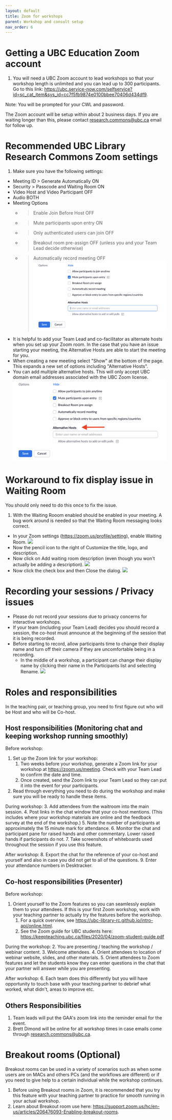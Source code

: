 ```yaml
---
layout: default
title: Zoom for workshops
parent: Workshop and consult setup
nav_order: 6
---
```

# Getting a UBC Education Zoom account
1. You will need a UBC Zoom account to lead workshops so that your workshop length is unlimited and you can lead up to 300 participants. Go to this link:
<a href="https://ubc.service-now.com/selfservice?id=sc_cat_item&sys_id=cc7f5fb9874e0100bbee70406d434df9" target="_blank">https://ubc.service-now.com/selfservice?id=sc_cat_item&sys_id=cc7f5fb9874e0100bbee70406d434df9</a>.     

Note: You will be prompted for your CWL and password.    

The Zoom account will be setup within about 2 business days. If you are waiting longer than this, please contact [research.commons@ubc.ca](mailto:research.commons@ubc.ca) email for follow up.    

# Recommended UBC Library Research Commons Zoom settings
1. Make sure you have the following settings:
  * Meeting ID > Generate Automatically ON
  * Security > Passcode and Waiting Room ON 
  * Video Host and Video Participant OFF
  * Audio BOTH
  * Meeting Options 
    * > Enable Join Before Host OFF
    * > Mute participants upon entry ON
    * > Only authenticated users can join OFF
    * > Breakout room pre-assign OFF (unless you and your Team Lead decide otherwise)
    * > Automatically record meeting OFF
![](../../assets/images/recommendedsettings.png)   
* It is helpful to add your Team Lead and co-facilitator as alternate hosts when you set up your Zoom room. In the case that you have an issue starting your meeting, the Alternative Hosts are able to start the meeting for you. 
* When creating a new meeting select "Show" at the bottom of the page. This expands a new set of options including "Alternative Hosts".  
* You can add multiple alternative hosts. This will only accept UBC domain email addresses associated with the UBC Zoom license. 
![](../../assets/images/zoom-alternative-hosts.png)   

# Workaround to fix display issue in Waiting Room
You should only need to do this once to fix the issue. 
1. With the Waiting Rooom enabled should be enabled in your meeting. A bug work around is needed so that the Waiting Room messaging looks correct.
  * In your Zoom settings (<a href="https://zoom.us/profile/setting" target="_blank">https://zoom.us/profile/setting</a>), enable Waiting Room. 
![](../../assets/images/waitingroomenabled.png)
  * Now the pencil icon to the right of Customize the title, logo, and description.
  * Now click on Add waiting room description (even though you won't actually be adding a description).
![](../../assets/images/Addingwaitingroomdescription3.png)
  * Now click the check box and then Close the dialog.
![](../../assets/images/checkmark4donothing.png)  

# Recording your sessions / Privacy issues
  * Please do not record your sessions due to privacy concerns for interactive workshops. 
  * If your team (including your Team Lead) decides you should record a session, the co-host must announce at the beginning of the session that it is being recorded. 
  * Before starting to record, allow participants time to change their display name and turn off their camera if they are uncomfortable being in a recording. 
    * In the middle of a workshop, a participant can change their display name by clicking their name in the Participants list and selecting Rename.
    ![](../../assets/images/rightclickparticipantname.png)
  

# Roles and responsibilities
In the teaching pair, or teaching group, you need to first figure out who will be Host and who will be Co-host. 

## Host responsibilities (Monitoring chat and keeping workshop running smoothly)
Before workshop:
1. Set up the Zoom link for your workshop:
   1. Two weeks before your workshop, generate a Zoom link for your workshop at <a href="https://zoom.us/meeting" target="_blank">https://zoom.us/meeting</a>. Check with your Team Lead to confirm the date and time.<br/>
   2. Once created, send the Zoom link to your Team Lead so they can put it into the event for your participants.
2. Read through everything you need to do during the workshop and make sure you will be ready to handle these items.

During workshop:
3. Add attendees from the waitroom into the main session.
4. Post links in the chat window that your co-host mentions. (This includes where your workshop materials are online and the feedback survey at the end of the workshop.)
5. Note the number of participants at approximately the 15 minute mark for attendance.
6. Monitor the chat and participant pane for raised hands and other commentary. Lower raised hands if participants do not.
7. Take screenshots of whiteboards used throughout the session if you use this feature.

After workshop:
8. Export the chat for the reference of your co-host and yourself and also in case you did not get to all of the questions.
9. Enter your attendance numbers in Desktracker.


## Co-host responsibilities (Presenter)
Before workshop:
1. Orient yourself to the Zoom features so you can seamlessly explain them to your attendees. If this is your first Zoom workshop, work with your teaching partner to actually try the features before the workshop.  
   1. For a quick overview, see <a href="https://ubc-library-rc.github.io/intro-api/online.html" target="_blank">https://ubc-library-rc.github.io/intro-api/online.html</a>. 
   2. See the Zoom guide for UBC students here:  <a href="https://keepteaching.ubc.ca/files/2020/04/zoom-student-guide.pdf" target="_blank">https://keepteaching.ubc.ca/files/2020/04/zoom-student-guide.pdf</a>    
   
During the workshop:
2. You are presenting / teaching the workshop / webinar content. 
3. Welcome attendees.
4. Orient attendees to location of webinar website, slides, and other materials.
5. Orient attendees to Zoom features and let the students know they can enter questions in the chat that your partner will answer while you are presenting.    

After workshop:
6. Each team does this differently but you will have opportunity to touch base with your teaching partner to debrief what worked, what didn't, areas to improve etc.


## Others Responsibilities
1. Team leads will put the GAA's zoom link into the reminder email for the event.
2. Brett Dimond will be online for all workshop times in case emails come through [research.commons@ubc.ca](mailto:research.commons@ubc.ca).

# Breakout rooms (Optional)
Breakout rooms can be used in a variety of scenarios such as when some users are on MACs and others PCs (and the workflows are different) or if you need to give help to a certain individual while the workshop continues.
1. Before using Breakout rooms in Zoom, it is recommended that you try this feature with your teaching partner to practice for smooth running in your actual workshop.
2. Learn about Breakout room use here: <a href="https://support.zoom.us/hc/en-us/articles/206476093-Enabling-breakout-rooms" target="_blank">https://support.zoom.us/hc/en-us/articles/206476093-Enabling-breakout-rooms</a>.

